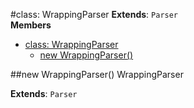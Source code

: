 <a name="WrappingParser"></a>
#class: WrappingParser
**Extends**: `Parser`  
**Members**

* [class: WrappingParser](#WrappingParser)
  * [new WrappingParser()](#new_WrappingParser)

<a name="new_WrappingParser"></a>
##new WrappingParser()
WrappingParser

**Extends**: `Parser`  
